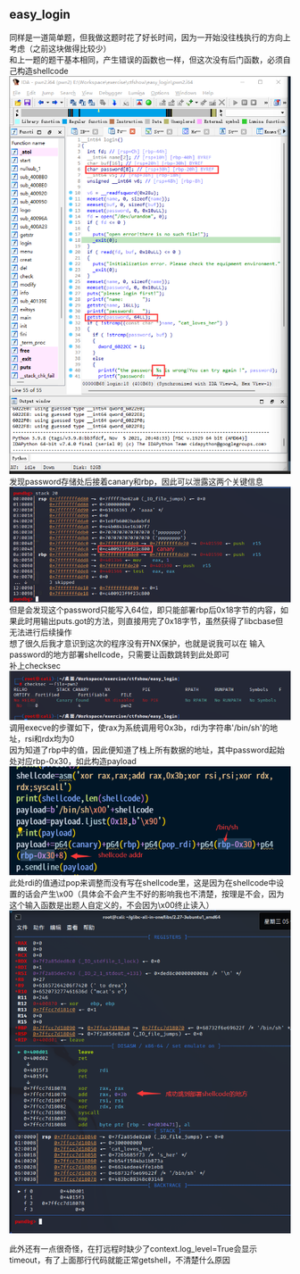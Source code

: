 ## easy_login
同样是一道简单题，但我做这题时花了好长时间，因为一开始没往栈执行的方向上考虑（之前这块做得比较少）  
和上一题的题干基本相同，产生错误的函数也一样，但这次没有后门函数，必须自己构造shellcode  
![](./pics/bug.png)
发现password存储处后接着canary和rbp，因此可以泄露这两个关键信息  
![](./pics/stack.png)
但是会发现这个password只能写入64位，即只能部署rbp后0x18字节的内容，如果此时用输出puts.got的方法，则直接用完了0x18字节，虽然获得了libcbase但无法进行后续操作  
想了很久后我才意识到这次的程序没有开NX保护，也就是说我可以在
输入password的地方部署shellcode，只需要让函数跳转到此处即可  
补上checksec  
![](./pics/checksec.png)
调用execve的步骤如下，使rax为系统调用号0x3b，rdi为字符串'/bin/sh'的地址，rsi和rdx均为0  
因为知道了rbp中的值，因此便知道了栈上所有数据的地址，其中password起始处对应rbp-0x30，如此构造payload  
![](./pics/payload.png)
此处rdi的值通过pop来调整而没有写在shellcode里，这是因为在shellcode中设置的话会产生\x00（具体会不会产生不好的影响我也不清楚，按理是不会，因为这个输入函数是出题人自定义的，不会因为\x00终止读入） 
![](./pics/getshell.png)

此外还有一点很奇怪，在打远程时缺少了context.log_level=True会显示timeout，有了上面那行代码就能正常getshell，不清楚什么原因